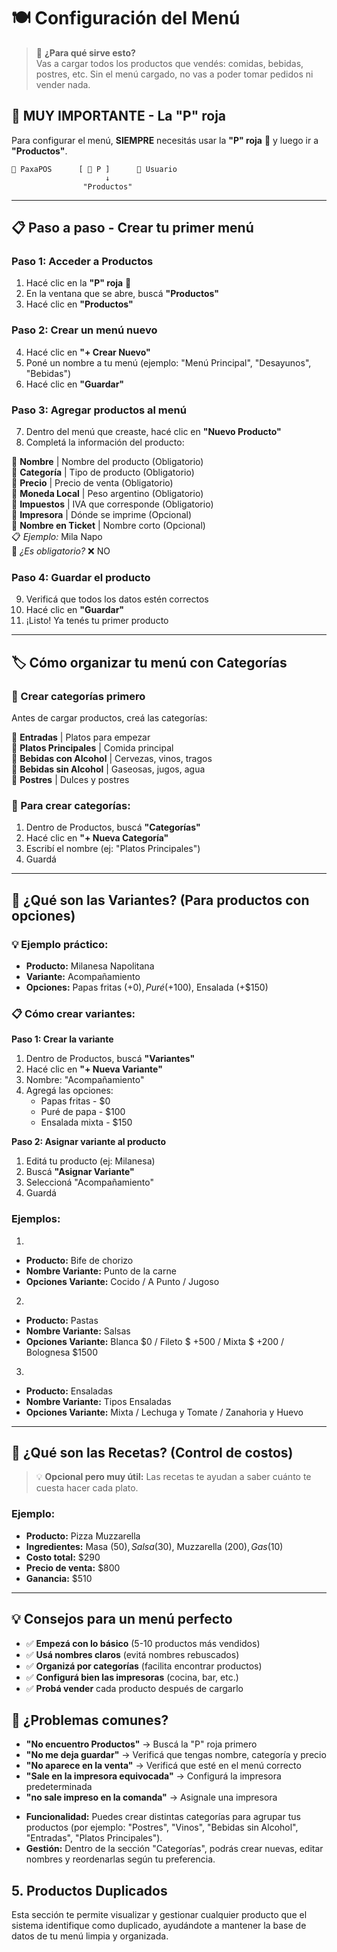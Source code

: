 # 🍽️ Configuración del Menú
<div id="configurar-menu"></div>

> 🎯 **¿Para qué sirve esto?**  
> Vas a cargar todos los productos que vendés: comidas, bebidas, postres, etc. Sin el menú cargado, no vas a poder tomar pedidos ni vender nada.

## 🔴 **MUY IMPORTANTE - La "P" roja**

Para configurar el menú, **SIEMPRE** necesitás usar la **"P" roja** 🔴 y luego ir a **"Productos"**.

```
🏪 PaxaPOS      [ 🔴 P ]      👤 Usuario
                     ↓
                "Productos"
```

---

## 📋 **Paso a paso - Crear tu primer menú**

### **Paso 1: Acceder a Productos**
1. Hacé clic en la **"P" roja** 🔴
2. En la ventana que se abre, buscá **"Productos"**
3. Hacé clic en **"Productos"**

### **Paso 2: Crear un menú nuevo**
4. Hacé clic en **"+ Crear Nuevo"**
5. Poné un nombre a tu menú (ejemplo: "Menú Principal", "Desayunos", "Bebidas")
6. Hacé clic en **"Guardar"**

### **Paso 3: Agregar productos al menú**
7. Dentro del menú que creaste, hacé clic en **"Nuevo Producto"**
8. Completá la información del producto:

🔹 **Nombre** | Nombre del producto (Obligatorio)  
🔹 **Categoría** | Tipo de producto (Obligatorio)  
🔹 **Precio** | Precio de venta (Obligatorio)  
🔹 **Moneda Local** | Peso argentino (Obligatorio)  
🔹 **Impuestos** | IVA que corresponde (Obligatorio)  
🔹 **Impresora** | Dónde se imprime (Opcional)  
🔹 **Nombre en Ticket** | Nombre corto (Opcional)  
📋 *Ejemplo:* Mila Napo  
📌 *¿Es obligatorio?* ❌ NO

### **Paso 4: Guardar el producto**
9. Verificá que todos los datos estén correctos
10. Hacé clic en **"Guardar"**
11. ¡Listo! Ya tenés tu primer producto

---

## 🏷️ **Cómo organizar tu menú con Categorías**

### **📝 Crear categorías primero**
Antes de cargar productos, creá las categorías:

🔹 **Entradas** | Platos para empezar  
🔹 **Platos Principales** | Comida principal  
🔹 **Bebidas con Alcohol** | Cervezas, vinos, tragos  
🔹 **Bebidas sin Alcohol** | Gaseosas, jugos, agua  
🔹 **Postres** | Dulces y postres

### **🔧 Para crear categorías:**
1. Dentro de Productos, buscá **"Categorías"**
2. Hacé clic en **"+ Nueva Categoría"**
3. Escribí el nombre (ej: "Platos Principales")
4. Guardá

---

## 🔄 **¿Qué son las Variantes? (Para productos con opciones)**

### **💡 Ejemplo práctico:**
- **Producto:** Milanesa Napolitana
- **Variante:** Acompañamiento
- **Opciones:** Papas fritas (+$0), Puré (+$100), Ensalada (+$150)

### **📋 Cómo crear variantes:**
<div id="variantes"></div>

**Paso 1: Crear la variante**
1. Dentro de Productos, buscá **"Variantes"**
2. Hacé clic en **"+ Nueva Variante"**
3. Nombre: "Acompañamiento"
4. Agregá las opciones:
   - Papas fritas - $0
   - Puré de papa - $100
   - Ensalada mixta - $150

**Paso 2: Asignar variante al producto**
1. Editá tu producto (ej: Milanesa)
2. Buscá **"Asignar Variante"**
3. Seleccioná "Acompañamiento"
4. Guardá

### **Ejemplos:**
1. 
- **Producto:** Bife de chorizo
- **Nombre Variante:** Punto de la carne
- **Opciones Variante:** Cocido / A Punto / Jugoso

2. 
- **Producto:** Pastas
- **Nombre Variante:** Salsas
- **Opciones Variante:** Blanca $0 / Fileto $ +500 / Mixta $ +200 / Bolognesa $1500

3.
- **Producto:** Ensaladas
- **Nombre Variante:** Tipos Ensaladas
- **Opciones Variante:** Mixta / Lechuga y Tomate / Zanahoria y Huevo

---

## 🧾 **¿Qué son las Recetas? (Control de costos)**

> 💡 **Opcional pero muy útil:** Las recetas te ayudan a saber cuánto te cuesta hacer cada plato.

### **Ejemplo:**
- **Producto:** Pizza Muzzarella
- **Ingredientes:** Masa ($50), Salsa ($30), Muzzarella ($200), Gas ($10)
- **Costo total:** $290
- **Precio de venta:** $800
- **Ganancia:** $510

---
## 💡 **Consejos para un menú perfecto**
- ✅ **Empezá con lo básico** (5-10 productos más vendidos)
- ✅ **Usá nombres claros** (evitá nombres rebuscados)
- ✅ **Organizá por categorías** (facilita encontrar productos)
- ✅ **Configurá bien las impresoras** (cocina, bar, etc.)
- ✅ **Probá vender** cada producto después de cargarlo

## 🚨 **¿Problemas comunes?**
- **"No encuentro Productos"** → Buscá la "P" roja primero
- **"No me deja guardar"** → Verificá que tengas nombre, categoría y precio
- **"No aparece en la venta"** → Verificá que esté en el menú correcto
- **"Sale en la impresora equivocada"** → Configurá la impresora predeterminada
- **"no sale impreso en la comanda"** → Asignale una impresora 

* **Funcionalidad:** Puedes crear distintas categorías para agrupar tus productos (por ejemplo: "Postres", "Vinos", "Bebidas sin Alcohol", "Entradas", "Platos Principales").
* **Gestión:** Dentro de la sección "Categorías", podrás crear nuevas, editar nombres y reordenarlas según tu preferencia.

## 5. Productos Duplicados
Esta sección te permite visualizar y gestionar cualquier producto que el sistema identifique como duplicado, ayudándote a mantener la base de datos de tu menú limpia y organizada.

